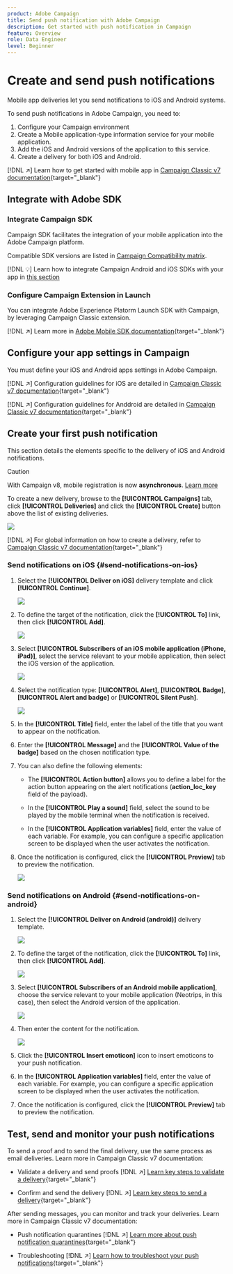 ```yaml
---
product: Adobe Campaign
title: Send push notification with Adobe Campaign
description: Get started with push notification in Campaign
feature: Overview
role: Data Engineer
level: Beginner
---
```

# Create and send push notifications

Mobile app deliveries let you send notifications to iOS and Android systems.

To send push notifications in Adobe Campaign, you need to:

1. Configure your Campaign environment
1. Create a Mobile application-type information service for your mobile application. 
1. Add the iOS and Android versions of the application to this service.
1. Create a delivery for both iOS and Android. 

[!DNL :arrow_upper_right:] Learn how to get started with mobile app in [Campaign Classic v7 documentation](https://experienceleague.adobe.com/docs/campaign-classic/using/sending-messages/sending-push-notifications/about-mobile-app-channel.html){target="_blank"}

## Integrate with Adobe SDK

### Integrate Campaign SDK 

Campaign SDK facilitates the integration of your mobile application into the Adobe Campaign platform.

Compatible SDK versions are listed in [Campaign Compatibility matrix](../start/compatibility-matrix.md#MobileSDK).

[!DNL :bulb:] Learn how to integrate Campaign Android and iOS SDKs with your app in [this section](../config/push-config.md)

### Configure Campaign Extension in Launch

You can integrate Adobe Experience Platorm Launch SDK with Campaign, by leveraging Campaign Classic extension.

[!DNL :arrow_upper_right:] Learn more in [Adobe Mobile SDK documentation](https://aep-sdks.gitbook.io/docs/using-mobile-extensions/adobe-campaignclassic){target="_blank"}

## Configure your app settings in Campaign

You must define your iOS and Android apps settings in Adobe Campaign.

[!DNL :arrow_upper_right:] Configuration guidelines for iOS are detailed in [Campaign Classic v7 documentation](https://experienceleague.adobe.com/docs/campaign-classic/using/sending-messages/sending-push-notifications/configure-the-mobile-app/configuring-the-mobile-application.html?lang=en#sending-messages){target="_blank"}

[!DNL :arrow_upper_right:] Configuration guidelines for Anddroid are detailed in [Campaign Classic v7 documentation](https://experienceleague.adobe.com/docs/campaign-classic/using/sending-messages/sending-push-notifications/configure-the-mobile-app/configuring-the-mobile-application-android.html?lang=en#sending-messages){target="_blank"}

## Create your first push notification

This section details the elements specific to the delivery of iOS and Android notifications.

>[!CAUTION]
>
>With Campaign v8, mobile registration is now **asynchronous**. [Learn more](../dev/staging.md)

To create a new delivery, browse to the **[!UICONTROL Campaigns]** tab, click **[!UICONTROL Deliveries]** and click the **[!UICONTROL Create]** button above the list of existing deliveries.

![](assets/delivery_step_1.png)

[!DNL :arrow_upper_right:] For global information on how to create a delivery, refer to [Campaign Classic v7 documentation](https://experienceleague.adobe.com/docs/campaign-classic/using/sending-messages/key-steps-when-creating-a-delivery/steps-about-delivery-creation-steps.html?lang=en#sending-messages){target="_blank"}

### Send notifications on iOS {#send-notifications-on-ios}

1. Select the **[!UICONTROL Deliver on iOS]** delivery template and click **[!UICONTROL Continue]**.

   ![](assets/push-template-ios.png)

1. To define the target of the notification, click the **[!UICONTROL To]** link, then click **[!UICONTROL Add]**.

   ![](assets/push-ios-select-target.png)

1. Select **[!UICONTROL Subscribers of an iOS mobile application (iPhone, iPad)]**, select the service relevant to your mobile application, then select the iOS version of the application.

   ![](assets/push-ios-subscribers.png)

1. Select the notification type: **[!UICONTROL Alert]**, **[!UICONTROL Badge]**, **[!UICONTROL Alert and badge]** or **[!UICONTROL Silent Push]**.

   ![](assets/push-ios-alert.png)

1. In the **[!UICONTROL Title]** field, enter the label of the title that you want to appear on the notification.

1. Enter the **[!UICONTROL Message]** and the **[!UICONTROL Value of the badge]** based on the chosen notification type.

1. You can also define the following elements:

    * The **[!UICONTROL Action button]** allows you to define a label for the action button appearing on the alert notifications (**action_loc_key** field of the payload).

    * In the **[!UICONTROL Play a sound]** field, select the sound to be played by the mobile terminal when the notification is received.

    * In the **[!UICONTROL Application variables]** field, enter the value of each variable. For example, you can configure a specific application screen to be displayed when the user activates the notification.

1. Once the notification is configured, click the **[!UICONTROL Preview]** tab to preview the notification. 

   ![](assets/push-ios-preview.png)


### Send notifications on Android {#send-notifications-on-android}

1. Select the **[!UICONTROL Deliver on Android (android)]** delivery template.

    ![](assets/push-template-android.png)

1. To define the target of the notification, click the **[!UICONTROL To]** link, then click **[!UICONTROL Add]**.

    ![](assets/push-android-select-target.png)

1. Select **[!UICONTROL Subscribers of an Android mobile application]**, choose the service relevant to your mobile application (Neotrips, in this case), then select the Android version of the application.

   ![](assets/push-ios-subscribers.png)

1. Then enter the content for the notification.

   ![](assets/push-android-content.png)

1. Click the **[!UICONTROL Insert emoticon]** icon to insert emoticons to your push notification.

1. In the **[!UICONTROL Application variables]** field, enter the value of each variable. For example, you can configure a specific application screen to be displayed when the user activates the notification.

1. Once the notification is configured, click the **[!UICONTROL Preview]** tab to preview the notification. 

   <!--![](assets/push-android-preview.png)-->

## Test, send and monitor your push notifications

To send a proof and to send the final delivery, use the same process as email deliveries. Learn more in Campaign Classic v7 documentation:

* Validate a delivery and send proofs
   [!DNL :arrow_upper_right:] [Learn key steps to validate a delivery](https://experienceleague.adobe.com/docs/campaign-classic/using/sending-messages/key-steps-when-creating-a-delivery/steps-validating-the-delivery.html){target="_blank"}

* Confirm and send the delivery
    [!DNL :arrow_upper_right:] [Learn key steps to send a delivery](https://experienceleague.adobe.com/docs/campaign-classic/using/sending-messages/key-steps-when-creating-a-delivery/steps-sending-the-delivery.html?lang=en){target="_blank"}

After sending messages, you can monitor and track your deliveries. Learn more in Campaign Classic v7 documentation:

* Push notification quarantines
    [!DNL :arrow_upper_right:] [Learn more about push notification quarantines](https://experienceleague.adobe.com/docs/campaign-classic/using/sending-messages/monitoring-deliveries/understanding-quarantine-management.html?lang=en#push-notification-quarantines){target="_blank"}

* Troubleshooting
    [!DNL :arrow_upper_right:] [Learn how to troubleshoot your push notifications](https://experienceleague.adobe.com/docs/campaign-classic/using/sending-messages/sending-push-notifications/troubleshooting.html?lang=en){target="_blank"}